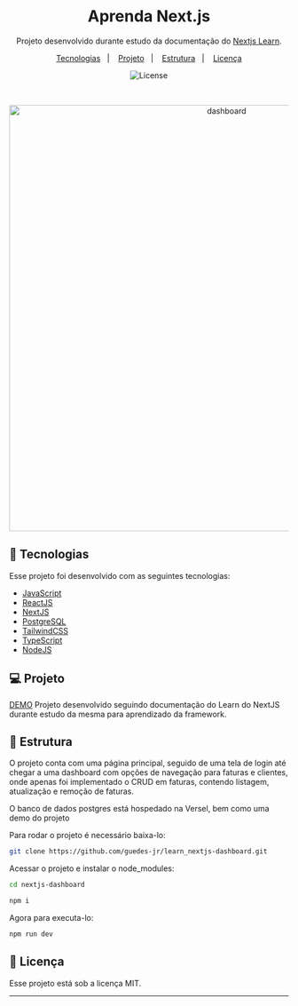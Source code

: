 <h1 align="center"> Aprenda Next.js </h1>

<p align="center">
    Projeto desenvolvido durante estudo da documentação do <a href="https://nextjs.org/learn/dashboard-app">Nextjs Learn</a>.
</p>

<p align="center">
  <a href="#-tecnologias">Tecnologias</a>&nbsp;&nbsp;&nbsp;|&nbsp;&nbsp;&nbsp;
  <a href="#-projeto">Projeto</a>&nbsp;&nbsp;&nbsp;|&nbsp;&nbsp;&nbsp;
  <a href="#-estrutura">Estrutura</a>&nbsp;&nbsp;&nbsp;|&nbsp;&nbsp;&nbsp;
  <a href="#memo-licença">Licença</a>
</p>

<p align="center">
  <img alt="License" src="https://img.shields.io/static/v1?label=license&message=MIT&color=49AA26&labelColor=000000">
</p>

<br>

<p align="center">
  <img alt="dashboard" src="./public/dashboard.avif" width="768">
</p>

## 🚀 Tecnologias

Esse projeto foi desenvolvido com as seguintes tecnologias:

<ul>
    <li><a href="https://developer.mozilla.org/pt-BR/docs/Web/JavaScript">JavaScript</a></li>
    <li><a href="https://react.dev/">ReactJS</a></li>
    <li><a href="https://nextjs.org/">NextJS</a></li>
    <li><a href="https://www.postgresql.org/">PostgreSQL</a></li>
    <li><a href="https://tailwindcss.com/">TailwindCSS</a></li>
    <li><a href="https://www.typescriptlang.org/">TypeScript</a></li>
    <li><a href="https://nodejs.org/en">NodeJS</a></li>
</ul>

## 💻 Projeto
<a href="https://learn-nextjs-dashboard-dusky.vercel.app/">DEMO</a>
Projeto desenvolvido seguindo documentação do Learn do NextJS durante estudo da mesma para aprendizado da framework.

## 🔖 Estrutura

O projeto conta com uma página principal, seguido de uma tela de login até chegar a uma dashboard com opções de navegação para faturas e clientes, onde apenas foi implementado o CRUD em faturas, contendo listagem, atualização e remoção de faturas.

O banco de dados postgres está hospedado na Versel, bem como uma demo do projeto

Para rodar o projeto é necessário baixa-lo:
```sh
git clone https://github.com/guedes-jr/learn_nextjs-dashboard.git
```

Acessar o projeto e instalar o node_modules:
```sh
cd nextjs-dashboard

npm i
```

Agora para executa-lo:
```sh
npm run dev
```

## :memo: Licença

Esse projeto está sob a licença MIT.

---
 